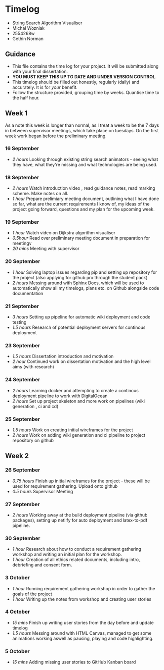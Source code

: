 # Timelog

* String Search Algorithm Visualiser
* Michal Wozniak
* 2554268w
* Gethin Norman

## Guidance

* This file contains the time log for your project. It will be submitted along with your final dissertation.
* **YOU MUST KEEP THIS UP TO DATE AND UNDER VERSION CONTROL.**
* This timelog should be filled out honestly, regularly (daily) and accurately. It is for *your* benefit.
* Follow the structure provided, grouping time by weeks.  Quantise time to the half hour.

## Week 1 
  
As a note this week is longer than normal, as I treat a week to be the 7 days in between supervisor meetings, which take place on tuesdays. On the first week work began before the preliminary meeting. 
### 16 September   

* *2 hours* Looking through existing string search animators - seeing what they have, what they're missing and what technologies are being used.
  
### 18 September 
 
* *2 hours* Watch introduction video , read guidance notes, read marking scheme. Make notes on all. 
* *1 hour* Prepare prelimiary meeting document, outlining what I have done so far, what are the current requirements I know of, my ideas of the project going forward, questions and my plan for the upcoming week.
 
### 19 September 
* *1 hour* Watch video on Dijkstra algorithm visualiser 
* *0.5hour* Read over preliminary meeting document in preparation for meetingv 
* *20 mins* Meeting with supervisor 
 
### 20 September 
* *1 hour* Solving laptop issues regarding pip and setting up repository for the project (also applying for github pro through the student pack) 
* *2 hours* Messing around with Sphinx Docs, which will be used to automatically show all my timelogs, plans etc. on Github alongside code documentation 
 
### 21 September 
* *3 hours* Setting up pipeline for automatic wiki deployment and code testing  
* *1.5 hours* Research of potential deployment servers for continous deployment 

### 23 September 
* *1.5 hours* Dissertation introduction and motivation 
* *2 hour* Continued work on dissertation motivation and the high level aims (with research) 
  
### 24 September
* *2 hours* Learning docker and attempting to create a continous deployment pipeline to work with DigitalOcean 
* *2 hours* Set up project skeleton and more work on pipelines (wiki generation , ci and cd) 
 
### 25 September  
* *1.5 hours* Work on creating initial wireframes for the project  
* *2 hours* Work on adding wiki generation and ci pipeline to project repository on github 
 
## Week 2  
 
### 26 September  
 
* *0.75 hours* Finish up initial wireframes for the project - these will be used for requirement gathering. Upload onto github 
* *0.5 hours* Supervisor Meeting
 
### 27 September 
 
* *2 hours* Working away at the build deployment pipeline (via github packages), setting up netlify for auto deployment and latex-to-pdf pipeline.

### 30 September 
 
* *1 hour* Research about how to conduct a requirement gathering workshop and writing an initial plan for the workshop. 
* *1 hour* Creation of  all ethics related documents, including intro, debriefing and consent form.  
 
### 3 October 
 
* *1 hour* Running requirement gathering workshop in order to gather the goals of the project 
* *1 hour* Writing up the notes from workshop and creating user stories 
 
### 4 October 
 
* *15 mins* Finish up writing user stories from the day before and update timelog 
* *1.5 hours* Messing around with HTML Canvas, managed to get some animations working aswell as pausing, playing and code highlighting. 

### 5 October 
 
* *15 mins* Adding missing user stories to GitHub Kanban board